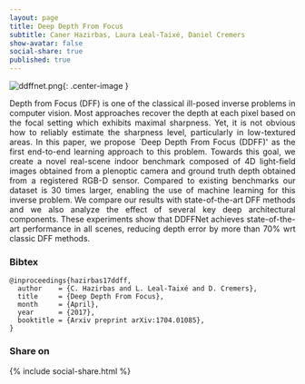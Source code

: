 ```yaml
---
layout: page
title: Deep Depth From Focus
subtitle: Caner Hazirbas, Laura Leal-Taixé, Daniel Cremers
show-avatar: false
social-share: true
published: true
---
```


![ddffnet.png]({{site.baseurl}}/img/ddffnet.png){: .center-image }

<div style="text-align: justify">
Depth from Focus (DFF) is one of the classical ill-posed inverse problems in computer vision. 
Most approaches recover the depth at each pixel based on the focal setting which exhibits maximal sharpness. 
Yet, it is not obvious how to reliably estimate the sharpness level, particularly in low-textured areas. 
In this paper, we propose `Deep Depth From Focus (DDFF)' as the first end-to-end learning approach to this problem. 
Towards this goal, we create a novel real-scene indoor benchmark composed of 4D light-field images obtained from a plenoptic camera and ground truth depth obtained from a registered RGB-D sensor. 
Compared to existing benchmarks our dataset is 30 times larger, enabling the use of machine learning for this inverse problem. 
We compare our results with state-of-the-art DFF methods and we also analyze the effect of several key deep architectural components. 
These experiments show that DDFFNet achieves state-of-the-art performance in all scenes, reducing depth error by more than 70% wrt classic DFF methods.
</div>

### Bibtex
```
@inproceedings{hazirbas17ddff,
  author    = {C. Hazirbas and L. Leal-Taixé and D. Cremers},
  title     = {Deep Depth From Focus},
  month     = {April},
  year      = {2017},
  booktitle = {Arxiv preprint arXiv:1704.01085},
}
```
### Share on
{% include social-share.html %}
